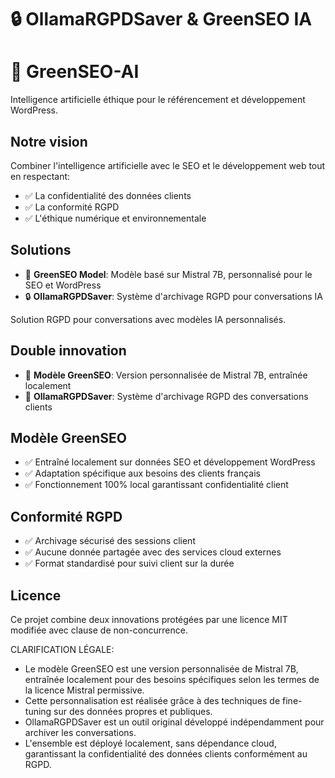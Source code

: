 # 🔒 OllamaRGPDSaver & GreenSEO IA

# 🌱 GreenSEO-AI

Intelligence artificielle éthique pour le référencement et développement WordPress.

## Notre vision
Combiner l'intelligence artificielle avec le SEO et le développement web tout en respectant:
- ✅ La confidentialité des données clients
- ✅ La conformité RGPD
- ✅ L'éthique numérique et environnementale

## Solutions
- 🧠 **GreenSEO Model**: Modèle basé sur Mistral 7B, personnalisé pour le SEO et WordPress
- 🔒 **OllamaRGPDSaver**: Système d'archivage RGPD pour conversations IA

Solution RGPD pour conversations avec modèles IA personnalisés.

## Double innovation
- 🧠 **Modèle GreenSEO**: Version personnalisée de Mistral 7B, entraînée localement
- 🔐 **OllamaRGPDSaver**: Système d'archivage RGPD des conversations clients

## Modèle GreenSEO
- ✅ Entraîné localement sur données SEO et développement WordPress
- ✅ Adaptation spécifique aux besoins des clients français
- ✅ Fonctionnement 100% local garantissant confidentialité client

## Conformité RGPD
- ✅ Archivage sécurisé des sessions client
- ✅ Aucune donnée partagée avec des services cloud externes
- ✅ Format standardisé pour suivi client sur la durée

## Licence
Ce projet combine deux innovations protégées par une licence MIT modifiée avec clause de non-concurrence.

CLARIFICATION LÉGALE:

- Le modèle GreenSEO est une version personnalisée de Mistral 7B, entraînée localement pour des besoins spécifiques selon les termes de la licence Mistral permissive.
- Cette personnalisation est réalisée grâce à des techniques de fine-tuning sur des données propres et publiques.
- OllamaRGPDSaver est un outil original développé indépendamment pour archiver les conversations.
- L'ensemble est déployé localement, sans dépendance cloud, garantissant la confidentialité des données clients conformément au RGPD.
